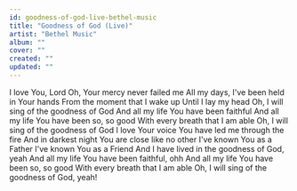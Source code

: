 ```yaml
---
id: goodness-of-god-live-bethel-music
title: "Goodness of God (Live)"
artist: "Bethel Music"
album: ""
cover: ""
created: ""
updated: ""
---
```


I love You, Lord
Oh, Your mercy never failed me
All my days, I've been held in Your hands
From the moment that I wake up
Until I lay my head
Oh, I will sing of the goodness of God
And all my life You have been faithful
And all my life You have been so, so good
With every breath that I am able
Oh, I will sing of the goodness of God
I love Your voice
You have led me through the fire
And in darkest night You are close like no other
I've known You as a Father
I've known You as a Friend
And I have lived in the goodness of God, yeah
And all my life You have been faithful, ohh
And all my life You have been so, so good
With every breath that I am able
Oh, I will sing of the goodness of God, yeah!